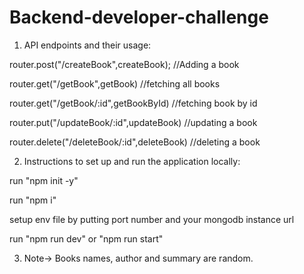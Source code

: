 # Backend-developer-challenge

1) API endpoints and their usage:

router.post("/createBook",createBook);       //Adding a book

router.get("/getBook",getBook)               //fetching all books

router.get("/getBook/:id",getBookById)       //fetching book by id

router.put("/updateBook/:id",updateBook)     //updating a book

router.delete("/deleteBook/:id",deleteBook)  //deleting a book



2) Instructions to set up and run the application locally:

run "npm init -y"

run "npm i"

setup env file by putting port number and your mongodb instance url

run "npm run dev" or "npm run start"


3) Note-> Books names, author and summary are random.

